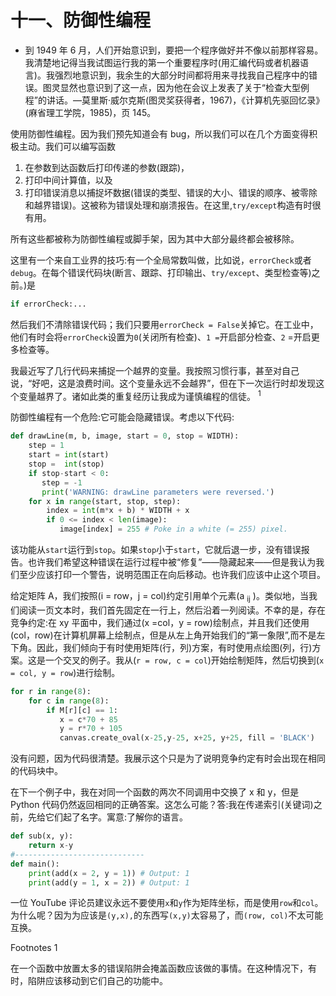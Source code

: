 # 十一、防御性编程

*   到 1949 年 6 月，人们开始意识到，要把一个程序做好并不像以前那样容易。我清楚地记得当我试图运行我的第一个重要程序时(用汇编代码或者机器语言)。我强烈地意识到，我余生的大部分时间都将用来寻找我自己程序中的错误。图灵显然也意识到了这一点，因为他在会议上发表了关于“检查大型例程”的讲话。—莫里斯·威尔克斯(图灵奖获得者，1967)，《计算机先驱回忆录》(麻省理工学院，1985)，页 145。

使用防御性编程。因为我们预先知道会有 bug，所以我们可以在几个方面变得积极主动。我们可以编写函数

1.  在参数到达函数后打印传递的参数(跟踪)，
2.  打印中间计算值，以及
3.  打印错误消息以捕捉坏数据(错误的类型、错误的大小、错误的顺序、被零除和越界错误)。这被称为错误处理和崩溃报告。在这里,`try/except`构造有时很有用。

所有这些都被称为防御性编程或脚手架，因为其中大部分最终都会被移除。

这里有一个来自工业界的技巧:有一个全局常数叫做，比如说，`errorCheck`或者`debug`。在每个错误代码块(断言、跟踪、打印输出、`try/except`、类型检查等)之前。)是

```py
if errorCheck:...

```

然后我们不清除错误代码；我们只要用`errorCheck = False`关掉它。在工业中，他们有时会将`errorCheck`设置为`0`(关闭所有检查)、`1 =`开启部分检查、`2` =开启更多检查等。

我最近写了几行代码来捕捉一个越界的变量。我按照习惯行事，甚至对自己说，“好吧，这是浪费时间。这个变量永远不会越界”，但在下一次运行时却发现这个变量越界了。诸如此类的重复经历让我成为谨慎编程的信徒。 <sup>1</sup>

防御性编程有一个危险:它可能会隐藏错误。考虑以下代码:

```py
def drawLine(m, b, image, start = 0, stop = WIDTH):
    step = 1
    start = int(start)
    stop =  int(stop)
    if stop-start < 0:
       step = -1
       print('WARNING: drawLine parameters were reversed.')
    for x in range(start, stop, step):
        index = int(m*x + b) * WIDTH + x
        if 0 <= index < len(image):
           image[index] = 255 # Poke in a white (= 255) pixel.

```

该功能从`start`运行到`stop`。如果`stop`小于`start`，它就后退一步，没有错误报告。也许我们希望这种错误在运行过程中被“修复”——隐藏起来——但是我认为我们至少应该打印一个警告，说明范围正在向后移动。也许我们应该中止这个项目。

给定矩阵 A，我们按照(i = row，j = col)约定引用单个元素(a <sub>ij</sub> )。类似地，当我们阅读一页文本时，我们首先固定在一行上，然后沿着一列阅读。不幸的是，存在竞争约定:在 xy 平面中，我们通过(x =col，y = row)绘制点，并且我们还使用(col，row)在计算机屏幕上绘制点，但是从左上角开始我们的“第一象限”,而不是左下角。因此，我们倾向于有时使用矩阵(行，列)方案，有时使用点绘图(列，行)方案。这是一个交叉的例子。我从(`r = row, c = col`)开始绘制矩阵，然后切换到(`x = col, y = row`)进行绘制。

```py
for r in range(8):
    for c in range(8):
        if M[r][c] == 1:
           x = c*70 + 85    
           y = r*70 + 105
           canvas.create_oval(x-25,y-25, x+25, y+25, fill = 'BLACK')

```

没有问题，因为代码很清楚。我展示这个只是为了说明竞争约定有时会出现在相同的代码块中。

在下一个例子中，我在对同一个函数的两次不同调用中交换了 x 和 y，但是 Python 代码仍然返回相同的正确答案。这怎么可能？答:我在传递索引(关键词)之前，先给它们起了名字。寓意:了解你的语言。

```py
def sub(x, y):
    return x-y
#-----------------------------
def main():
    print(add(x = 2, y = 1)) # Output: 1
    print(add(y = 1, x = 2)) # Output: 1

```

一位 YouTube 评论员建议永远不要使用`x`和`y`作为矩阵坐标，而是使用`row`和`col`。为什么呢？因为为应该是`(y,x),`的东西写`(x,y)`太容易了，而`(row, col)`不太可能互换。

Footnotes 1

在一个函数中放置太多的错误陷阱会掩盖函数应该做的事情。在这种情况下，有时，陷阱应该移动到它们自己的功能中。